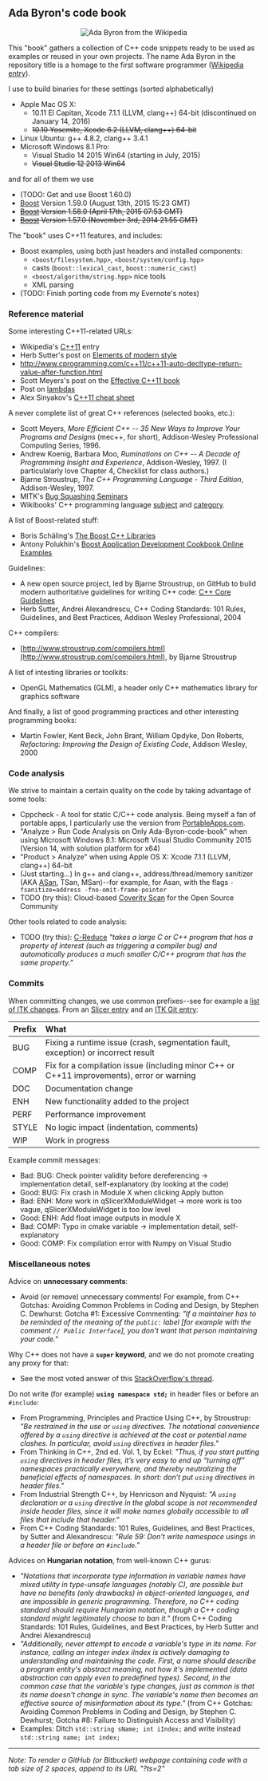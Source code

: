 ## Ada Byron's code book

<p align="center">
  <img src="https://dl.dropboxusercontent.com/u/1068081/Shared-images/Ada Byron--from teaser of Happy Ada Lovelace Day 2015 by Natasha Sayce-Zelem-200V.jpg?raw=true" alt="Ada Byron from the Wikipedia"/>
</p>

This "book" gathers a collection of C++ code snippets ready to be used as examples or reused in your own projects. The name Ada Byron in the repository title is a homage to the first software programmer ([Wikipedia entry](http://en.wikipedia.org/wiki/Ada_Lovelace)).

I use to build binaries for these settings (sorted alphabetically)
- Apple Mac OS X: 
  - 10.11 El Capitan, Xcode 7.1.1 (LLVM, clang++) 64-bit (discontinued on January 14, 2016)
  - ~~10.10 Yosemite, Xcode 6.2 (LLVM, clang++) 64-bit~~
- Linux Ubuntu: g++ 4.8.2, clang++ 3.4.1
- Microsoft Windows 8.1 Pro:
  - Visual Studio 14 2015 Win64 (starting in July, 2015)
  - ~~Visual Studio 12 2013 Win64~~

and for all of them we use
- (TODO: Get and use Boost 1.60.0)
- [Boost](http://www.boost.org/) Version 1.59.0 (August 13th, 2015 15:23 GMT)
- ~~[Boost](http://www.boost.org/) Version 1.58.0 (April 17th, 2015 07:53 GMT)~~
- ~~[Boost](http://www.boost.org/) Version 1.57.0 (November 3rd, 2014 21:55 GMT)~~

The "book" uses C++11 features, and includes:
- Boost examples, using both just headers and installed components:
  - `<boost/filesystem.hpp>`, `<boost/system/config.hpp>`
  - casts (`boost::lexical_cast`, `boost::numeric_cast`)
  - `<boost/algorithm/string.hpp>` nice tools
  - XML parsing
- (TODO: Finish porting code from my Evernote's notes)

### Reference material

Some interesting C++11-related URLs:
- Wikipedia's [C++11](http://en.wikipedia.org/wiki/C%2B%2B11) entry
- Herb Sutter's post on [Elements of modern style](http://herbsutter.com/elements-of-modern-c-style/)
- http://www.cprogramming.com/c++11/c++11-auto-decltype-return-value-after-function.html
- Scott Meyers's post on the [Effective C++11 book](http://scottmeyers.blogspot.co.at/2013/01/effective-c11-content-and-status.html)
- Post on [lambdas](http://blog.feabhas.com/2014/03/demystifying-c-lambdas/)
- Alex Sinyakov's [C++11 cheat sheet](https://isocpp.org/blog/2012/12/c11-a-cheat-sheet-alex-sinyakov)

A never complete list of great C++ references (selected books, etc.):
- Scott Meyers, _More Efficient C++ -- 35 New Ways to Improve Your Programs and Designs_ (mec++, for short), Addison-Wesley Professional Computing Series, 1996.
- Andrew Koenig, Barbara Moo, _Ruminations on C++ -- A Decade of Programming Insight and Experience_, Addison-Wesley, 1997. (I particulalarly love Chapter 4, Checklist for class authors.)
- Bjarne Stroustrup, _The C++ Programming Language - Third Edition_, Addison-Wesley, 1997.
- MITK's [Bug Squashing Seminars](http://www.mitk.org/wiki/Bug_Squashing_Seminars)
- Wikibooks' C++ programming language [subject](https://en.wikibooks.org/wiki/Subject:C%2B%2B_programming_language) and [category](https://en.wikibooks.org/wiki/Category:C%2B%2B_programming_language).

A list of Boost-related stuff:
- Boris Schäling's [The Boost C++ Libraries](http://theboostcpplibraries.com/)
- Antony Polukhin's [Boost Application Development Cookbook Online Examples](http://apolukhin.github.io/Boost-Cookbook-4880OS/)

Guidelines:
- A new open source project, led by Bjarne Stroustrup, on GitHub to build modern authoritative guidelines for writing C++ code: [C++ Core Guidelines](https://github.com/isocpp/CppCoreGuidelines)
- Herb Sutter, Andrei Alexandrescu, C++ Coding Standards: 101 Rules, Guidelines, and Best Practices, Addison Wesley Professional, 2004

C++ compilers:
- [http://www.stroustrup.com/compilers.html](http://www.stroustrup.com/compilers.html), by Bjarne Stroustrup

A list of intesting libraries or toolkits:
- OpenGL Mathematics (GLM), a header only C++ mathematics library for graphics software

And finally, a list of good programming practices and other interesting programming books:
- Martin Fowler, Kent Beck, John Brant, William Opdyke, Don Roberts, _Refactoring: Improving the Design of Existing Code_, Addison Wesley, 2000

### Code analysis

We strive to maintain a certain quality on the code by taking advantage of some tools:
- Cppcheck - A tool for static C/C++ code analysis. Being myself a fan of portable apps, I particularly use the version from [PortableApps.com](http://portableapps.com/apps/development/cppcheck-portable).
- "Analyze > Run Code Analysis on Only Ada-Byron-code-book" when using Microsoft Windows 8.1: Microsoft Visual Studio Community 2015 (Version 14, with solution platform for x64)
- "Product > Analyze" when using Apple OS X: Xcode 7.1.1 (LLVM, clang++) 64-bit
- (Just starting...) In g++ and clang++, address/thread/memory sanitizer (AKA [ASan](https://code.google.com/p/address-sanitizer/), TSan, MSan)--for example, for Asan, with the flags `-fsanitize=address -fno-omit-frame-pointer`
- TODO (try this): Cloud-based [Coverity Scan](http://www.coverity.com/products/coverity-scan/) for the Open Source Community

Other tools related to code analysis:
- TODO (try this): [C-Reduce](http://embed.cs.utah.edu/creduce/) _"takes a large C or C++ program that has a property of interest (such as triggering a compiler bug) and automatically produces a much smaller C/C++ program that has the same property."_

### Commits

When committing changes, we use common prefixes--see for example a [list of ITK changes](http://kitware.com/blog/home/post/881). From an [Slicer entry](https://www.slicer.org/slicerWiki/index.php/Documentation/4.1/Developers/Style_Guide#Commit_message_prefix) and an [ITK Git entry](http://www.itk.org/Wiki/ITK/Git/Develop):

| Prefix | What          |
| ------ |:--------------|
| BUG    | Fixing a runtime issue (crash, segmentation fault, exception) or incorrect result |
| COMP   | Fix for a compilation issue (including minor C++ or C++11 improvements), error or warning  |
| DOC    | Documentation change |
| ENH    | New functionality added to the project |
| PERF   | Performance improvement |
| STYLE  | No logic impact (indentation, comments) |  
| WIP    | Work in progress |  

Example commit messages:
- Bad: BUG: Check pointer validity before dereferencing -> implementation detail, self-explanatory (by looking at the code)
- Good: BUG: Fix crash in Module X when clicking Apply button
- Bad: ENH: More work in qSlicerXModuleWidget -> more work is too vague, qSlicerXModuleWidget is too low level
- Good: ENH: Add float image outputs in module X
- Bad: COMP: Typo in cmake variable -> implementation detail, self-explanatory
- Good: COMP: Fix compilation error with Numpy on Visual Studio 

### Miscellaneous notes

Advice on **unnecessary comments**:
- Avoid (or remove) unnecessary comments! For example, from C++ Gotchas: Avoiding Common Problems in Coding and Design, by Stephen C. Dewhurst: Gotcha #1: Excessive Commenting: _"If a maintainer has to be reminded of the meaning of the `public:` label [for example with the comment `// Public Interface`], you don't want that person maintaining your code."_

Why C++ does not have a **`super` keyword**, and we do not promote creating any proxy for that:
- See the most voted answer of this [StackOverflow's thread](http://stackoverflow.com/questions/180601/using-super-in-c).

Do not write (for example) **`using namespace std;`** in header files or before an `#include`:
- From Programming, Principles and Practice Using C++, by Stroustrup: _"Be restrained in the use or `using` directives. The notational convenience offered by a `using` directive is achieved at the cost or potential name clashes. In particular, avoid <code>using</code> directives in header files."_
- From Thinking in C++, 2nd ed. Vol. 1, by Eckel: _"Thus, if you start putting <code>using</code> directives in header files, it’s very easy to end up “turning off” namespaces practically everywhere, and thereby neutralizing the beneficial effects of namespaces. In short: don’t put <code>using</code> directives in header files."_
- From Industrial Strength C++, by Henricson and Nyquist: _"A <code>using</code> declaration or a <code>using</code> directive in the global scope is not recommended inside header files, since it will make names globally accessible to all files that include that header."_
- From C++ Coding Standards: 101 Rules, Guidelines, and Best Practices, by Sutter and Alexandrescu: _"Rule 59: Don't write namespace usings in a header file or before an <code>#include</code>."_

Advices on **Hungarian notation**, from well-known C++ gurus:
- _"Notations that incorporate type information in variable names have mixed utility in type-unsafe languages (notably C), are possible but have no benefits (only drawbacks) in object-oriented languages, and are impossible in generic programming. Therefore, no C++ coding standard should require Hungarian notation, though a C++ coding standard might legitimately choose to ban it."_ (from C++ Coding Standards: 101 Rules, Guidelines, and Best Practices, by Herb Sutter and Andrei Alexandrescu)
- _"Additionally, never attempt to encode a variable's type in its name. For instance, calling an integer index iIndex is actively damaging to understanding and maintaining the code. First, a name should describe a program entity's abstract meaning, not how it's implemented (data abstraction can apply even to predefined types). Second, in the common case that the variable's type changes, just as common is that its name doesn't change in sync. The variable's name then becomes an effective source of misinformation about its type."_ (from C++ Gotchas: Avoiding Common Problems in Coding and Design, by Stephen C. Dewhurst; Gotcha #8: Failure to Distinguish Access and Visibility) 
- Examples: Ditch <code>std::string sName; int iIndex;</code> and write instead <code>std::string name; int index;</code>


- - -

*Note: To render a GitHub (or Bitbucket) webpage containing code with a tab size of 2 spaces, append to its URL "?ts=2"*
